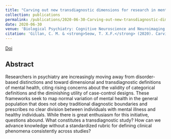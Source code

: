```yaml
---
title: "Carving out new transdiagnostic dimensions for research in mental health"
collection: publications
permalink: /publications/2020-06-30-Carving-out-new-transdiagnostic-dimensions-for-research-in-mental health
date: 2020-06-30
venue: 'Biological Psychiatry: Cognitive Neuroscience and Neuroimaging'
citation: 'Gillan, C. M. & <strong>Seow, T. X.F.</strong> (2020). Carving out new transdiagnostic dimensions for research in mental health. <i>Biological Psychiatry: Cognitive Neuroscience and Neuroimaging</i>, in press.'
---
```


[Doi](https://doi.org/10.1016/j.bpsc.2020.04.013)

## Abstract
Researchers in psychiatry are increasingly moving away from disorder-based distinctions and toward dimensional and transdiagnostic definitions of mental health, citing rising concerns about the validity of categorical definitions and the diminishing utility of case-control designs. These frameworks
seek to map normal variation of mental health in the general population that does not obey traditional diagnostic boundaries and prescribes no clear division between individuals with mental illness and healthy individuals. While there is great enthusiasm for this initiative, questions abound. What constitutes a transdiagnostic study? How can we advance knowledge without a standardized rubric for defining clinical phenomena consistently across studies?
